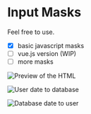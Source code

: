 # Input Masks

Feel free to use.

- [x] basic javascript masks
- [ ] vue.js version (WIP)
- [ ] more masks

![Preview of the HTML](https://i.imgur.com/3oHeEJv.jpg)

![User date to database](https://i.imgur.com/AJ458RX.jpg)

![Database date to user](https://i.imgur.com/4jV8JXb.jpg)